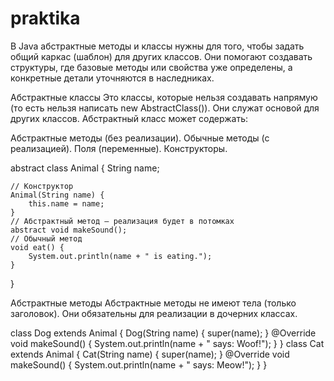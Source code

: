# praktika

В Java абстрактные методы и классы нужны для того, чтобы задать общий каркас (шаблон) для других классов. Они помогают создавать структуры, где базовые методы или свойства уже определены, а конкретные детали уточняются в наследниках.

Абстрактные классы
Это классы, которые нельзя создавать напрямую (то есть нельзя написать new AbstractClass()). Они служат основой для других классов. Абстрактный класс может содержать:

Абстрактные методы (без реализации).
Обычные методы (с реализацией).
Поля (переменные).
Конструкторы.

abstract class Animal {
    String name;
    
    // Конструктор
    Animal(String name) {
        this.name = name;
    }
    // Абстрактный метод — реализация будет в потомках
    abstract void makeSound();
    // Обычный метод
    void eat() {
        System.out.println(name + " is eating.");
    }
}

Абстрактные методы
Абстрактные методы не имеют тела (только заголовок). Они обязательны для реализации в дочерних классах.

class Dog extends Animal {
    Dog(String name) {
        super(name);
    }
    @Override
    void makeSound() {
        System.out.println(name + " says: Woof!");
    }
}
class Cat extends Animal {
    Cat(String name) {
        super(name);
    }
    @Override
    void makeSound() {
        System.out.println(name + " says: Meow!");
    }
}

